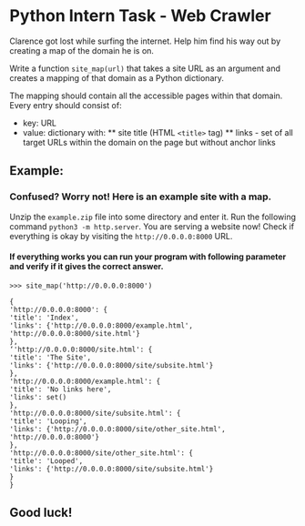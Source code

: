 # Python Intern Task - Web Crawler

Clarence got lost while surfing the internet. Help him find his way out by creating a map of
the domain he is on.

Write a function `site_map(url)` that takes a site URL as an argument and creates a mapping
of that domain as a Python dictionary.

The mapping should contain all the accessible pages within that domain. Every entry should
consist of:

* key: URL
* value: dictionary with:
** site title (HTML `<title>` tag)
** links - set of all target URLs within the domain on the page but without anchor links

## Example:

### Confused? Worry not! Here is an example site with a map.

Unzip the `example.zip` file into some directory and enter it.
Run the following command `python3 -m http.server`. You are serving a website now!
Check if everything is okay by visiting the `http://0.0.0.0:8000` URL.

#### If everything works you can run your program with following parameter and verify if it gives the correct answer.

```
>>> site_map('http://0.0.0.0:8000')
```
```
{
'http://0.0.0.0:8000': {
'title': 'Index',
'links': {'http://0.0.0.0:8000/example.html', 'http://0.0.0.0:8000/site.html'}
},
‘'http://0.0.0.0:8000/site.html': {
'title': 'The Site',
'links': {'http://0.0.0.0:8000/site/subsite.html'}
},
'http://0.0.0.0:8000/example.html': {
'title': 'No links here',
'links': set()
},
'http://0.0.0.0:8000/site/subsite.html': {
'title': 'Looping',
'links': {'http://0.0.0.0:8000/site/other_site.html', 'http://0.0.0.0:8000'}
},
'http://0.0.0.0:8000/site/other_site.html': {
'title': 'Looped',
'links': {'http://0.0.0.0:8000/site/subsite.html'}
}
}
```
## Good luck!
